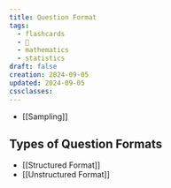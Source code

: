 ```yaml
---
title: Question Format
tags:
  - flashcards
  - 🌱
  - mathematics
  - statistics
draft: false
creation: 2024-09-05
updated: 2024-09-05
cssclasses:
---
```

- [[Sampling]]

## Types of Question Formats

- [[Structured Format]]
- [[Unstructured Format]]
